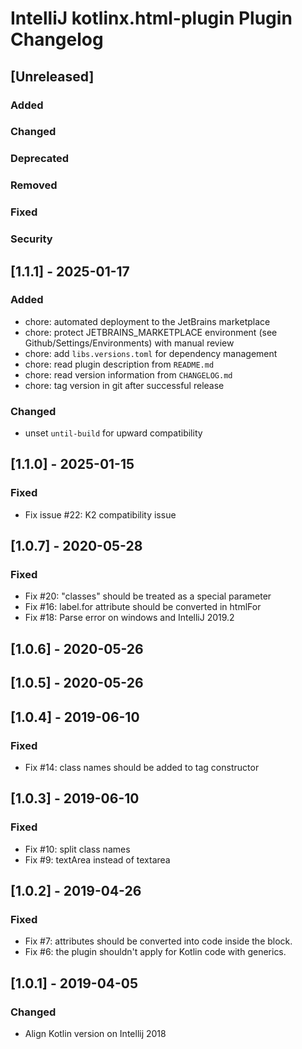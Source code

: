 <!-- Keep a Changelog guide -> https://keepachangelog.com -->

# IntelliJ kotlinx.html-plugin Plugin Changelog

## [Unreleased]

### Added

### Changed

### Deprecated

### Removed

### Fixed

### Security

## [1.1.1] - 2025-01-17
### Added
- chore: automated deployment to the JetBrains marketplace
- chore: protect JETBRAINS_MARKETPLACE environment (see Github/Settings/Environments) with manual review
- chore: add `libs.versions.toml` for dependency management
- chore: read plugin description from `README.md`
- chore: read version information from `CHANGELOG.md`
- chore: tag version in git after successful release
### Changed
- unset `until-build` for upward compatibility


## [1.1.0] - 2025-01-15
### Fixed
- Fix issue #22: K2 compatibility issue


## [1.0.7] - 2020-05-28
### Fixed
- Fix #20: "classes" should be treated as a special parameter
- Fix #16: label.for attribute should be converted in htmlFor
- Fix #18: Parse error on windows and IntelliJ 2019.2


## [1.0.6] - 2020-05-26


## [1.0.5] - 2020-05-26


## [1.0.4] - 2019-06-10
### Fixed
- Fix #14: class names should be added to tag constructor


## [1.0.3] - 2019-06-10
### Fixed
- Fix #10: split class names
- Fix #9: textArea instead of textarea


## [1.0.2] - 2019-04-26
### Fixed
- Fix #7: attributes should be converted into code inside the block.
- Fix #6: the plugin shouldn't apply for Kotlin code with generics.


## [1.0.1] - 2019-04-05
### Changed
- Align Kotlin version on Intellij 2018


